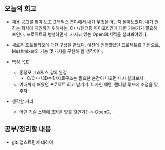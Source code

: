 ## 오늘의 회고
- 채용 공고를 찾아 보고 그래픽스 분야에서 내가 무엇을 아는지 돌아보았다. 내가 원하는 회사에 지원하기 위해서는, C++/렌더링 파이프라인에 대한 기본기가 필요해보인다. 프로젝트와 병행하면서, 가지고 있는 OpenGL서적을 살펴봐야겠다.
- 새로운 포트폴리오에 대한 구상을 끝냈다. 예전에 진행했었던 프로젝트를 기반으로, Meshmixer의 기능 몇 가지를 구현해 볼 생각이다.

- 핵심 목표
    - 홍정모 그래픽스 강의 완강
        - C/C++/3D수학/자료구조는 필요한 순간이 나오면 다시 살펴보자
    - 여태까지 해왔던 프로젝트 회고 남기기: 디자인 패턴, 렌더링 루프에 초점을 맞추자
- 생각할 거리
    - 어떤 기술 스택에 초점을 맞출 것인가? -> OpenGL

## 공부/정리할 내용
- git: 업스트림에 대하여
